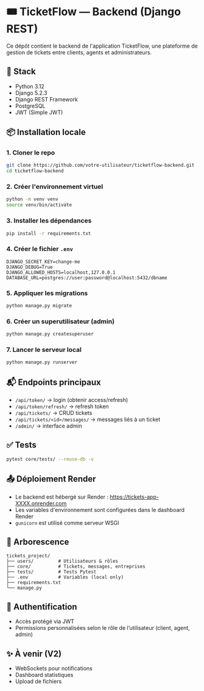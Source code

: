 # 🎟️ TicketFlow — Backend (Django REST)

Ce dépôt contient le backend de l'application TicketFlow, une plateforme de gestion de tickets entre clients, agents et administrateurs.

## 🚀 Stack
- Python 3.12
- Django 5.2.3
- Django REST Framework
- PostgreSQL
- JWT (Simple JWT)

## 📦 Installation locale

### 1. Cloner le repo
```bash
git clone https://github.com/votre-utilisateur/ticketflow-backend.git
cd ticketflow-backend
```

### 2. Créer l'environnement virtuel
```bash
python -m venv venv
source venv/bin/activate
```

### 3. Installer les dépendances
```bash
pip install -r requirements.txt
```

### 4. Créer le fichier `.env`
```env
DJANGO_SECRET_KEY=change-me
DJANGO_DEBUG=True
DJANGO_ALLOWED_HOSTS=localhost,127.0.0.1
DATABASE_URL=postgres://user:password@localhost:5432/dbname
```

### 5. Appliquer les migrations
```bash
python manage.py migrate
```

### 6. Créer un superutilisateur (admin)
```bash
python manage.py createsuperuser
```

### 7. Lancer le serveur local
```bash
python manage.py runserver
```

## 📬 Endpoints principaux
- `/api/token/` → login (obtenir access/refresh)
- `/api/token/refresh/` → refresh token
- `/api/tickets/` → CRUD tickets
- `/api/tickets/<id>/messages/` → messages liés à un ticket
- `/admin/` → interface admin

## ✅ Tests

```bash
pytest core/tests/ --reuse-db -v
```

## 📤 Déploiement Render
- Le backend est hébergé sur Render : https://tickets-app-XXXX.onrender.com
- Les variables d'environnement sont configurées dans le dashboard Render
- `gunicorn` est utilisé comme serveur WSGI

## 📁 Arborescence
```
tickets_project/
├── users/         # Utilisateurs & rôles
├── core/          # Tickets, messages, entreprises
├── tests/         # Tests Pytest
├── .env           # Variables (local only)
├── requirements.txt
└── manage.py
```

## 🔐 Authentification
- Accès protégé via JWT
- Permissions personnalisées selon le rôle de l’utilisateur (client, agent, admin)

## ✨ À venir (V2)
- WebSockets pour notifications
- Dashboard statistiques
- Upload de fichiers
